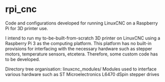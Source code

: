 # rpi_cnc
Code and configurations developed for running LinuxCNC on a Raspberry Pi for 3D printer use.

I intend to run my to-be-built-from-scratch 3D printer on LinuxCNC using a Raspberry Pi 3 as the computing platform.
This platform has no built-in provisions for interfacing with the necessary hardware such as stepper motors, temperature sensors, etcetera. Therefore, some custom code has to be developed.

Directory tree organisation:
linuxcnc_modules/
        Modules used to interface various hardware such as ST Microelectronics L6470 dSpin stepper drives
        

